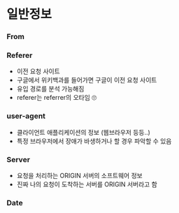 # 일반정보

### From

### Referer
- 이전 요청 사이트
- 구글에서 위키백과를 들어가면 구글이 이전 요청 사이트
- 유입 경로를 분석 가능해짐
- referer는 referrer의 오타임 🙄

### user-agent
- 클라이언트 애플리케이션의 정보 (웹브라우저 등등..)
- 특정 브라우저에서 장애가 바생하거나 할 경우 파악할 수 있음

### Server
- 요청을 처리하는 ORIGIN 서버의 소프트웨어 정보
- 진짜 나의 요청이 도착하는 서버를 ORIGIN 서버라고 함

### Date



